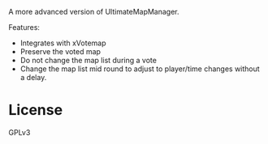 A more advanced version of UltimateMapManager.

Features:
* Integrates with xVotemap
* Preserve the voted map
* Do not change the map list during a vote
* Change the map list mid round to adjust to player/time changes without a delay.


# License
GPLv3



